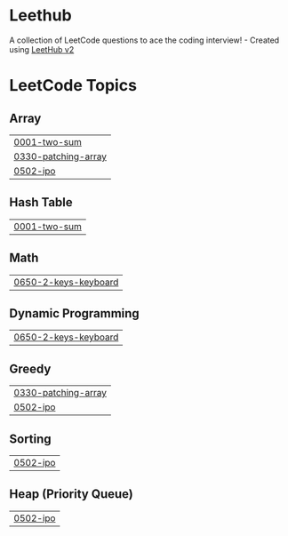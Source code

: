 # Leethub
A collection of LeetCode questions to ace the coding interview! - Created using [LeetHub v2](https://github.com/arunbhardwaj/LeetHub-2.0)

<!---LeetCode Topics Start-->
# LeetCode Topics
## Array
|  |
| ------- |
| [0001-two-sum](https://github.com/Huy-DNA/Leethub/tree/master/0001-two-sum) |
| [0330-patching-array](https://github.com/Huy-DNA/Leethub/tree/master/0330-patching-array) |
| [0502-ipo](https://github.com/Huy-DNA/Leethub/tree/master/0502-ipo) |
## Hash Table
|  |
| ------- |
| [0001-two-sum](https://github.com/Huy-DNA/Leethub/tree/master/0001-two-sum) |
## Math
|  |
| ------- |
| [0650-2-keys-keyboard](https://github.com/Huy-DNA/Leethub/tree/master/0650-2-keys-keyboard) |
## Dynamic Programming
|  |
| ------- |
| [0650-2-keys-keyboard](https://github.com/Huy-DNA/Leethub/tree/master/0650-2-keys-keyboard) |
## Greedy
|  |
| ------- |
| [0330-patching-array](https://github.com/Huy-DNA/Leethub/tree/master/0330-patching-array) |
| [0502-ipo](https://github.com/Huy-DNA/Leethub/tree/master/0502-ipo) |
## Sorting
|  |
| ------- |
| [0502-ipo](https://github.com/Huy-DNA/Leethub/tree/master/0502-ipo) |
## Heap (Priority Queue)
|  |
| ------- |
| [0502-ipo](https://github.com/Huy-DNA/Leethub/tree/master/0502-ipo) |
<!---LeetCode Topics End-->